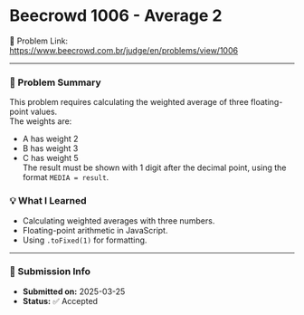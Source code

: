 # Beecrowd 1006 - Average 2

🔗 Problem Link: https://www.beecrowd.com.br/judge/en/problems/view/1006

---

### 🧠 Problem Summary
This problem requires calculating the weighted average of three floating-point values.  
The weights are:  
- A has weight 2  
- B has weight 3  
- C has weight 5  
The result must be shown with 1 digit after the decimal point, using the format `MEDIA = result`.

### 💡 What I Learned
- Calculating weighted averages with three numbers.
- Floating-point arithmetic in JavaScript.
- Using `.toFixed(1)` for formatting.

---

### 📅 Submission Info
- **Submitted on:** 2025-03-25  
- **Status:** ✅ Accepted
